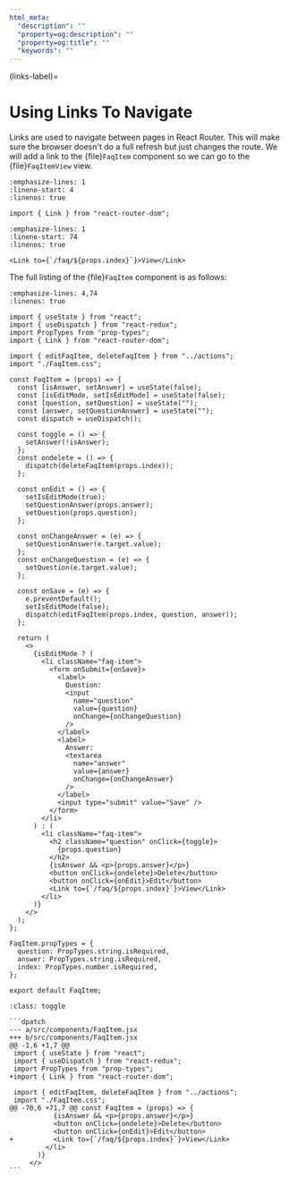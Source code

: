 ```yaml
---
html_meta:
  "description": ""
  "property=og:description": ""
  "property=og:title": ""
  "keywords": ""
---
```


(links-label)=

# Using Links To Navigate

Links are used to navigate between pages in React Router.
This will make sure the browser doesn't do a full refresh but just changes the route.
We will add a link to the {file}`FaqItem` component so we can go to the {file}`FaqItemView` view.

```{code-block} jsx
:emphasize-lines: 1
:lineno-start: 4
:linenos: true

import { Link } from "react-router-dom";
```

```{code-block} jsx
:emphasize-lines: 1
:lineno-start: 74
:linenos: true

<Link to={`/faq/${props.index}`}>View</Link>
```

The full listing of the {file}`FaqItem` component is as follows:

```{code-block} jsx
:emphasize-lines: 4,74
:linenos: true

import { useState } from "react";
import { useDispatch } from "react-redux";
import PropTypes from "prop-types";
import { Link } from "react-router-dom";

import { editFaqItem, deleteFaqItem } from "../actions";
import "./FaqItem.css";

const FaqItem = (props) => {
  const [isAnswer, setAnswer] = useState(false);
  const [isEditMode, setIsEditMode] = useState(false);
  const [question, setQuestion] = useState("");
  const [answer, setQuestionAnswer] = useState("");
  const dispatch = useDispatch();

  const toggle = () => {
    setAnswer(!isAnswer);
  };
  const ondelete = () => {
    dispatch(deleteFaqItem(props.index));
  };

  const onEdit = () => {
    setIsEditMode(true);
    setQuestionAnswer(props.answer);
    setQuestion(props.question);
  };

  const onChangeAnswer = (e) => {
    setQuestionAnswer(e.target.value);
  };
  const onChangeQuestion = (e) => {
    setQuestion(e.target.value);
  };

  const onSave = (e) => {
    e.preventDefault();
    setIsEditMode(false);
    dispatch(editFaqItem(props.index, question, answer));
  };

  return (
    <>
      {isEditMode ? (
        <li className="faq-item">
          <form onSubmit={onSave}>
            <label>
              Question:
              <input
                name="question"
                value={question}
                onChange={onChangeQuestion}
              />
            </label>
            <label>
              Answer:
              <textarea
                name="answer"
                value={answer}
                onChange={onChangeAnswer}
              />
            </label>
            <input type="submit" value="Save" />
          </form>
        </li>
      ) : (
        <li className="faq-item">
          <h2 className="question" onClick={toggle}>
            {props.question}
          </h2>
          {isAnswer && <p>{props.answer}</p>}
          <button onClick={ondelete}>Delete</button>
          <button onClick={onEdit}>Edit</button>
          <Link to={`/faq/${props.index}`}>View</Link>
        </li>
      )}
    </>
  );
};

FaqItem.propTypes = {
  question: PropTypes.string.isRequired,
  answer: PropTypes.string.isRequired,
  index: PropTypes.number.isRequired,
};

export default FaqItem;

```

````{admonition} Differences
:class: toggle

```dpatch
--- a/src/components/FaqItem.jsx
+++ b/src/components/FaqItem.jsx
@@ -1,6 +1,7 @@
 import { useState } from "react";
 import { useDispatch } from "react-redux";
 import PropTypes from "prop-types";
+import { Link } from "react-router-dom";

 import { editFaqItem, deleteFaqItem } from "../actions";
 import "./FaqItem.css";
@@ -70,6 +71,7 @@ const FaqItem = (props) => {
           {isAnswer && <p>{props.answer}</p>}
           <button onClick={ondelete}>Delete</button>
           <button onClick={onEdit}>Edit</button>
+          <Link to={`/faq/${props.index}`}>View</Link>
         </li>
       )}
     </>
```
````

